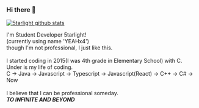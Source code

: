 ### Hi there 👋

<!--
**5tarlight/5tarlight** is a ✨ _special_ ✨ repository because its `README.md` (this file) appears on your GitHub profile.

Here are some ideas to get you started:

- 🔭 I’m currently working on ...
- 🌱 I’m currently learning ...
- 👯 I’m looking to collaborate on ...
- 🤔 I’m looking for help with ...
- 💬 Ask me about ...
- 📫 How to reach me: ...
- 😄 Pronouns: ...
- ⚡ Fun fact: ...
-->

[![5tarlight github stats](https://github-readme-stats.vercel.app/api?username=kdhkr)](https://github.com/5tarlight)

I'm Student Developer 5tarlight! <br />
(currently using name 'YEAHx4') <br />
though I'm not professional, I just like this. <br /> <br />
I started coding in 2015(I was 4th grade in Elementary School) with C. <br />
Under is my life of coding. <br />
C -> Java -> Javascript -> Typescript -> Javascript(React) -> C++ -> C# -> Now <br /> <br />
I believe that I can be professional someday. <br />
**_TO INFINITE AND BEYOND_**
